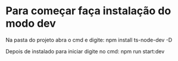 # Para começar faça instalação do modo dev

Na pasta do projeto abra o cmd e digite:
npm install ts-node-dev -D

Depois de instalado para iniciar digite no cmd:
npm run start:dev
